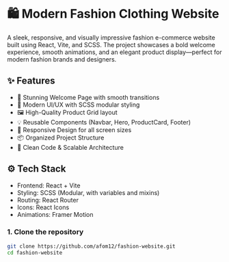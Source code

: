 # 🛍️ Modern Fashion Clothing Website

A sleek, responsive, and visually impressive fashion e-commerce website built using React, Vite, and SCSS. The project showcases a bold welcome experience, smooth animations, and an elegant product display—perfect for modern fashion brands and designers.

## ✨ Features





- 🌟 Stunning Welcome Page with smooth transitions
- 🎨 Modern UI/UX with SCSS modular styling
- 🖼️ High-Quality Product Grid layout
- 💡 Reusable Components (Navbar, Hero, ProductCard, Footer)
- 📱 Responsive Design for all screen sizes
- 📦 Organized Project Structure
- 🧠 Clean Code & Scalable Architecture

## ⚙️ Tech Stack

- Frontend: React + Vite  
- Styling: SCSS (Modular, with variables and mixins)  
- Routing: React Router  
- Icons: React Icons  
- Animations: Framer Motion

### 1. Clone the repository

```bash
git clone https://github.com/afom12/fashion-website.git
cd fashion-website
